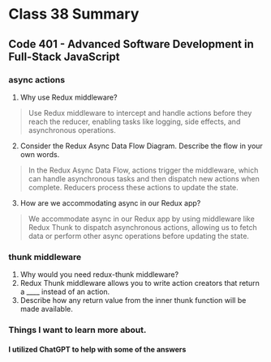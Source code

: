 # Class 38 Summary
## Code 401 - Advanced Software Development in Full-Stack JavaScript

### async actions
1. Why use Redux middleware?
> Use Redux middleware to intercept and handle actions before they reach the reducer, enabling tasks like logging, side effects, and asynchronous operations.
2. Consider the Redux Async Data Flow Diagram. Describe the flow in your own words.
> In the Redux Async Data Flow, actions trigger the middleware, which can handle asynchronous tasks and then dispatch new actions when complete. Reducers process these actions to update the state.
3. How are we accommodating async in our Redux app?
> We accommodate async in our Redux app by using middleware like Redux Thunk to dispatch asynchronous actions, allowing us to fetch data or perform other async operations before updating the state.

### thunk middleware
1. Why would you need redux-thunk middleware?
2. Redux Thunk middleware allows you to write action creators that return a ____ instead of an action.
3. Describe how any return value from the inner thunk function will be made available.

### Things I want to learn more about.

#### I utilized ChatGPT to help with some of the answers